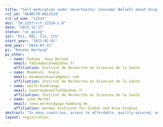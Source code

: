 ```yaml
---
title: "Self-medication under Uncertainty: Consumer Beliefs about Drug Quality in Burkina Faso"
rct_id: "AEARCTR-0012524"
rct_id_num: "12524"
doi: "10.1257/rct.12524-1.0"
date: "2023-11-17"
status: "on_going"
jel: "D11, D81, I12, I15"
start_year: "2023-02-01"
end_year: "2024-03-31"
pi: "Renate Hartwig"
pi_other:
  - name: Fadima  Yaya Bocoum
    email: fadimabocoum@yahoo.fr
    affiliation: Institut de Recherche en Sciences de la Santé
  - name: Moumouni  Koala
    email: moumounikoala@gmail.com
    affiliation: Institut de Recherche en Sciences de la Santé
  - name: Salfo Ouedraogo
    email: ouedraogosalfo35@yahoo.fr
    affiliation: Institut de Recherche en Sciences de la Santé
  - name: Lena Merkel
    email: lena.merkel@giga-hamburg.de
    affiliation: German Institute for Global and Area Studies
abstract: "In many countries, access to affordable, quality-assured, and effective medicine is constrained by inadequate regulation, poor supply chain management, and weak gatekeeping, resulting in the proliferation of substandard or falsified (SF) products. In the absence of access to quality health care and with drugs available over-the-counter (OTC, without prescription), consumers often resort to self-medication to a range of health problems. Self-medication is associated with an overuse of antibiotics, which in turn is a driver of the spread of antimicrobial resistant (AMR) bacteria. In this study, we aim to better understand self-medication with antibiotics in a low-income setting. The study is conducted in Ouagadougou, the capital of Burkina Faso. It covers 400 households across six randomly selected neighborhoods (arrondissements). We conduct experiments on the extent to which consumers are aware of the risk of poor-quality antibiotics in the market, the extent to which they are able to infer quality, and the extent to which decisions regarding self-medication are influenced by the probability of low-quality quality drugs circulating in the market. We complement our study with data from laboratory testing of antibiotics. "
layout: registration
---
```


